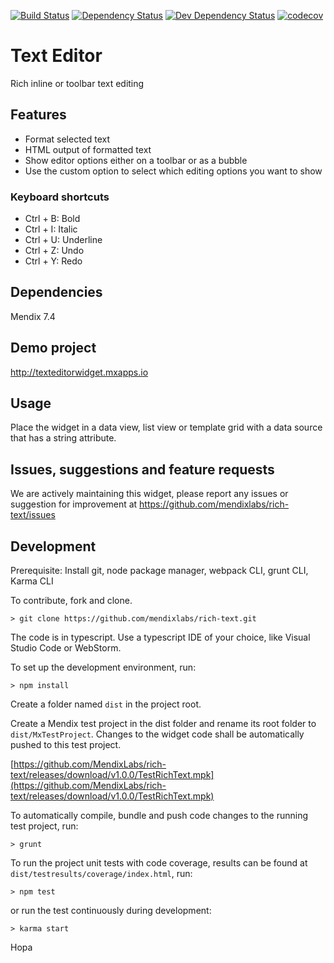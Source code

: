 [![Build Status](https://travis-ci.org/Andries-Smit/rich-text.svg?branch=master)](https://travis-ci.org/Andries-Smit/rich-text)
[![Dependency Status](https://david-dm.org/Andries-Smit/rich-text.svg)](https://david-dm.org/Andries-Smit/text-editor)
[![Dev Dependency Status](https://david-dm.org/Andries-Smit/rich-text.svg#info=devDependencies)](https://david-dm.org/Andries-Smit/rich-text#info=devDependencies)
[![codecov](https://codecov.io/gh/andries-smit/rich-text/branch/master/graph/badge.svg)](https://codecov.io/gh/andries-smit/rich-text)

# Text Editor
Rich inline or toolbar text editing

## Features
* Format selected text
* HTML output of formatted text
* Show editor options either on a toolbar or as a bubble
* Use the custom option to select which editing options you want to show

### Keyboard shortcuts
* Ctrl + B: Bold
* Ctrl + I: Italic
* Ctrl + U: Underline
* Ctrl + Z: Undo
* Ctrl + Y: Redo

## Dependencies
Mendix 7.4

## Demo project
http://texteditorwidget.mxapps.io

## Usage
Place the widget in a data view, list view or template grid with a data source that has a string attribute.

## Issues, suggestions and feature requests
We are actively maintaining this widget, please report any issues or suggestion for improvement at https://github.com/mendixlabs/rich-text/issues

## Development
Prerequisite: Install git, node package manager, webpack CLI, grunt CLI, Karma CLI

To contribute, fork and clone.

    > git clone https://github.com/mendixlabs/rich-text.git

The code is in typescript. Use a typescript IDE of your choice, like Visual Studio Code or WebStorm.

To set up the development environment, run:

    > npm install

Create a folder named `dist` in the project root.

Create a Mendix test project in the dist folder and rename its root folder to `dist/MxTestProject`. Changes to the widget code shall be automatically pushed to this test project.

[https://github.com/MendixLabs/rich-text/releases/download/v1.0.0/TestRichText.mpk](https://github.com/MendixLabs/rich-text/releases/download/v1.0.0/TestRichText.mpk)

To automatically compile, bundle and push code changes to the running test project, run:

    > grunt

To run the project unit tests with code coverage, results can be found at `dist/testresults/coverage/index.html`, run:

    > npm test

or run the test continuously during development:

    > karma start

Hopa
